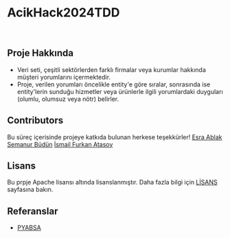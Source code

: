 # AcikHack2024TDD

<a id="readme-top"></a>

<br />
<div align="center">
    <!-- <img src="images/logo.png" alt="Logo" width="80" height="80"> -->
</div>



## Proje Hakkında

* Veri seti, çeşitli sektörlerden farklı firmalar veya kurumlar hakkında müşteri yorumlarını içermektedir.
* Proje, verilen yorumları öncelikle entity'e göre sıralar, sonrasında ise entity'lerin sunduğu hizmetler veya ürünlerle ilgili yorumlardaki duyguları (olumlu, olumsuz veya nötr) belirler.



## Contributors
Bu süreç içerisinde projeye katkıda bulunan herkese teşekkürler!
[Esra Ablak](https://github.com/eablak)
[Semanur Büdün](https://github.com/semanurbudun)
[İsmail Furkan Atasoy](https://github.com/ifurkanatasoy)


## Lisans

Bu prpje Apache lisansı altında lisanslanmıştır. Daha fazla bilgi için [LİSANS](LICENSE) sayfasına bakın.


## Referanslar

* [PYABSA](https://github.com/yangheng95/PyABSA)